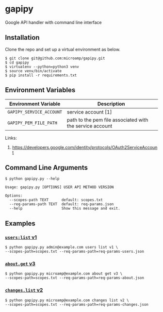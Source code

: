 # gapipy #

Google API handler with command line interface

## Installation ##

Clone the repo and set up a virtual environment as below.

```
$ git clone git@github.com:microamp/gapipy.git
$ cd gapipy
$ virtualenv --python=python3 venv
$ source venv/bin/activate
$ pip install -r requirements.txt
```

## Environment Variables ##

|Environment Variable    |Description                                             |
|------------------------|--------------------------------------------------------|
|`GAPIPY_SERVICE_ACCOUNT`|service account [1]                                     |
|`GAPIPY_PEM_FILE_PATH`  |path to the pem file associated with the service account|

Links:

1. https://developers.google.com/identity/protocols/OAuth2ServiceAccount

## Command Line Arguments ##

```
$ python gapipy.py --help
```
```
Usage: gapipy.py [OPTIONS] USER API METHOD VERSION

Options:
  --scopes-path TEXT      default: scopes.txt
  --req-params-path TEXT  default: req-params.json
  --help                  Show this message and exit.
```

## Examples ##

### [`users:list` v1](https://developers.google.com/admin-sdk/directory/v1/reference/users/list#request) ###

```
$ python gapipy.py admin@example.com users list v1 \
--scopes-path=scopes.txt --req-params-path=req-params-users.json
```

### [`about.get` v3](https://developers.google.com/drive/v3/reference/about/get#request) ###

```
$ python gapipy.py microamp@example.com about get v3 \
--scopes-path=scopes.txt --req-params-path=req-params-about.json
```

### [`changes.list` v2](https://developers.google.com/drive/v2/reference/changes/list) ###

```
$ python gapipy.py microamp@example.com changes list v2 \
--scopes-path=scopes.txt --req-params-path=req-params-changes.json
```
